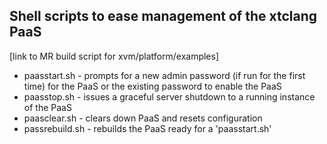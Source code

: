 <h2>Shell scripts to ease management of the xtclang PaaS</h2>
[link to MR build script for xvm/platform/examples]

* paasstart.sh - prompts for a new admin password (if run for the first time) for the PaaS or the existing password to enable the PaaS
* paasstop.sh - issues a graceful server shutdown to a running instance of the PaaS
* paasclear.sh - clears down PaaS and resets configuration
* passrebuild.sh - rebuilds the PaaS ready for a 'paasstart.sh'

